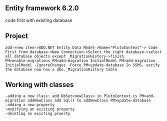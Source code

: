 ## Entity framework 6.2.0

code first with existing database

## Project
	add->new item->ADO.NET Entity Data Model->Name="PlutoContext"-> Code First from database->New Connection->Select the right database->select all database objects except _MigrationHistory->finish
	PM>enable-migrations PM>add-migration InitialModel PM>add-migration InitialModel -IgnoreChanges -Force PM>update-database In SSMS, verify the database now has a dbo._MigrationHistory table
## Working with classes
	-adding a new class: add DbSet<newClass> in PlutoContext.cs PM>add-migration addNewClass add Sql() to addNewClass PM>update-database
	-adding a new property
	-modifying an existing property
	-deleting an existing proerty







